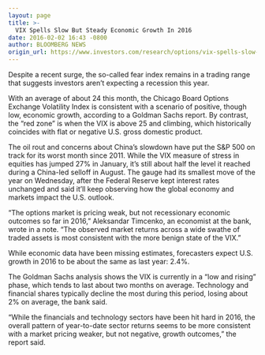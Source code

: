 ```yaml
---
layout: page
title: >-
  VIX Spells Slow But Steady Economic Growth In 2016
date: 2016-02-02 16:43 -0800
author: BLOOMBERG NEWS
origin_url: https://www.investors.com/research/options/vix-spells-slow-but-steady-economic-growth-in-2016/
---
```






Despite a recent surge, the so-called fear index remains in a trading range that suggests investors aren’t expecting a recession this year.


With an average of about 24 this month, the Chicago Board Options Exchange Volatility Index is consistent with a scenario of positive, though low, economic growth, according to a Goldman Sachs report. By contrast, the “red zone” is when the VIX is above 25 and climbing, which historically coincides with flat or negative U.S. gross domestic product.


The oil rout and concerns about China’s slowdown have put the S&P 500 on track for its worst month since 2011. While the VIX measure of stress in equities has jumped 27% in January, it’s still about half the level it reached during a China-led selloff in August. The gauge had its smallest move of the year on Wednesday, after the Federal Reserve kept interest rates unchanged and said it’ll keep observing how the global economy and markets impact the U.S. outlook.


“The options market is pricing weak, but not recessionary economic outcomes so far in 2016,” Aleksandar Timcenko, an economist at the bank, wrote in a note. “The observed market returns across a wide swathe of traded assets is most consistent with the more benign state of the VIX.”


While economic data have been missing estimates, forecasters expect U.S. growth in 2016 to be about the same as last year: 2.4%.


The Goldman Sachs analysis shows the VIX is currently in a “low and rising” phase, which tends to last about two months on average. Technology and financial shares typically decline the most during this period, losing about 2% on average, the bank said.


“While the financials and technology sectors have been hit hard in 2016, the overall pattern of year-to-date sector returns seems to be more consistent with a market pricing weaker, but not negative, growth outcomes,” the report said.




